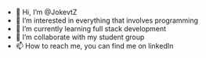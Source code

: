- 👋 Hi, I’m @JokevtZ
- 👀 I’m interested in everything that involves programming
- 🌱 I’m currently learning full stack development
- 💞️ I’m collaborate with my student group
- 📫 How to reach me, you can find me on linkedIn

<!---
JokevtZ/JokevtZ is a ✨ special ✨ repository because its `README.md` (this file) appears on your GitHub profile.
You can click the Preview link to take a look at your changes.
--->
